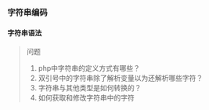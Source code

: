 ### 字符串编码
#### 字符串语法
>  问题 
> 1. php中字符串的定义方式有哪些？ 
> 2. 双引号中的字符串除了解析变量以为还解析哪些字符？  
> 3. 字符串与其他类型是如何转换的？ 
> 4. 如何获取和修改字符串中的字符